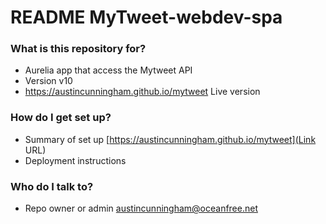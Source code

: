 # README MyTweet-webdev-spa #


### What is this repository for? ###

* Aurelia app that access the Mytweet API 
* Version v10
* https://austincunningham.github.io/mytweet Live version

### How do I get set up? ###

* Summary of set up [https://austincunningham.github.io/mytweet](Link URL)
* Deployment instructions

### Who do I talk to? ###

* Repo owner or admin austincunningham@oceanfree.net
